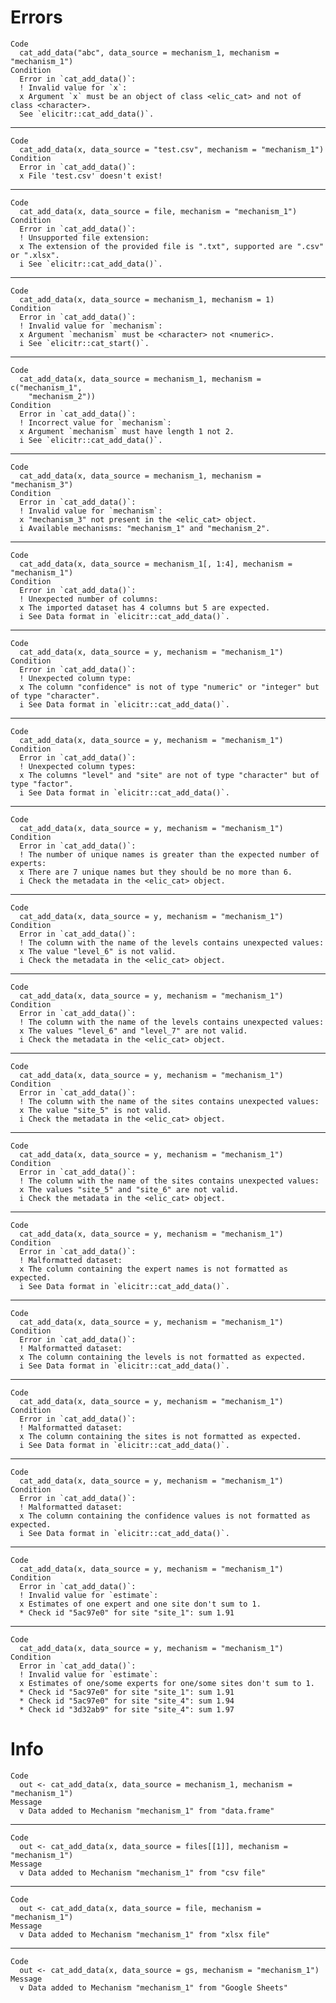 # Errors

    Code
      cat_add_data("abc", data_source = mechanism_1, mechanism = "mechanism_1")
    Condition
      Error in `cat_add_data()`:
      ! Invalid value for `x`:
      x Argument `x` must be an object of class <elic_cat> and not of class <character>.
      See `elicitr::cat_add_data()`.

---

    Code
      cat_add_data(x, data_source = "test.csv", mechanism = "mechanism_1")
    Condition
      Error in `cat_add_data()`:
      x File 'test.csv' doesn't exist!

---

    Code
      cat_add_data(x, data_source = file, mechanism = "mechanism_1")
    Condition
      Error in `cat_add_data()`:
      ! Unsupported file extension:
      x The extension of the provided file is ".txt", supported are ".csv" or ".xlsx".
      i See `elicitr::cat_add_data()`.

---

    Code
      cat_add_data(x, data_source = mechanism_1, mechanism = 1)
    Condition
      Error in `cat_add_data()`:
      ! Invalid value for `mechanism`:
      x Argument `mechanism` must be <character> not <numeric>.
      i See `elicitr::cat_start()`.

---

    Code
      cat_add_data(x, data_source = mechanism_1, mechanism = c("mechanism_1",
        "mechanism_2"))
    Condition
      Error in `cat_add_data()`:
      ! Incorrect value for `mechanism`:
      x Argument `mechanism` must have length 1 not 2.
      i See `elicitr::cat_add_data()`.

---

    Code
      cat_add_data(x, data_source = mechanism_1, mechanism = "mechanism_3")
    Condition
      Error in `cat_add_data()`:
      ! Invalid value for `mechanism`:
      x "mechanism_3" not present in the <elic_cat> object.
      i Available mechanisms: "mechanism_1" and "mechanism_2".

---

    Code
      cat_add_data(x, data_source = mechanism_1[, 1:4], mechanism = "mechanism_1")
    Condition
      Error in `cat_add_data()`:
      ! Unexpected number of columns:
      x The imported dataset has 4 columns but 5 are expected.
      i See Data format in `elicitr::cat_add_data()`.

---

    Code
      cat_add_data(x, data_source = y, mechanism = "mechanism_1")
    Condition
      Error in `cat_add_data()`:
      ! Unexpected column type:
      x The column "confidence" is not of type "numeric" or "integer" but of type "character".
      i See Data format in `elicitr::cat_add_data()`.

---

    Code
      cat_add_data(x, data_source = y, mechanism = "mechanism_1")
    Condition
      Error in `cat_add_data()`:
      ! Unexpected column types:
      x The columns "level" and "site" are not of type "character" but of type "factor".
      i See Data format in `elicitr::cat_add_data()`.

---

    Code
      cat_add_data(x, data_source = y, mechanism = "mechanism_1")
    Condition
      Error in `cat_add_data()`:
      ! The number of unique names is greater than the expected number of experts:
      x There are 7 unique names but they should be no more than 6.
      i Check the metadata in the <elic_cat> object.

---

    Code
      cat_add_data(x, data_source = y, mechanism = "mechanism_1")
    Condition
      Error in `cat_add_data()`:
      ! The column with the name of the levels contains unexpected values:
      x The value "level_6" is not valid.
      i Check the metadata in the <elic_cat> object.

---

    Code
      cat_add_data(x, data_source = y, mechanism = "mechanism_1")
    Condition
      Error in `cat_add_data()`:
      ! The column with the name of the levels contains unexpected values:
      x The values "level_6" and "level_7" are not valid.
      i Check the metadata in the <elic_cat> object.

---

    Code
      cat_add_data(x, data_source = y, mechanism = "mechanism_1")
    Condition
      Error in `cat_add_data()`:
      ! The column with the name of the sites contains unexpected values:
      x The value "site_5" is not valid.
      i Check the metadata in the <elic_cat> object.

---

    Code
      cat_add_data(x, data_source = y, mechanism = "mechanism_1")
    Condition
      Error in `cat_add_data()`:
      ! The column with the name of the sites contains unexpected values:
      x The values "site_5" and "site_6" are not valid.
      i Check the metadata in the <elic_cat> object.

---

    Code
      cat_add_data(x, data_source = y, mechanism = "mechanism_1")
    Condition
      Error in `cat_add_data()`:
      ! Malformatted dataset:
      x The column containing the expert names is not formatted as expected.
      i See Data format in `elicitr::cat_add_data()`.

---

    Code
      cat_add_data(x, data_source = y, mechanism = "mechanism_1")
    Condition
      Error in `cat_add_data()`:
      ! Malformatted dataset:
      x The column containing the levels is not formatted as expected.
      i See Data format in `elicitr::cat_add_data()`.

---

    Code
      cat_add_data(x, data_source = y, mechanism = "mechanism_1")
    Condition
      Error in `cat_add_data()`:
      ! Malformatted dataset:
      x The column containing the sites is not formatted as expected.
      i See Data format in `elicitr::cat_add_data()`.

---

    Code
      cat_add_data(x, data_source = y, mechanism = "mechanism_1")
    Condition
      Error in `cat_add_data()`:
      ! Malformatted dataset:
      x The column containing the confidence values is not formatted as expected.
      i See Data format in `elicitr::cat_add_data()`.

---

    Code
      cat_add_data(x, data_source = y, mechanism = "mechanism_1")
    Condition
      Error in `cat_add_data()`:
      ! Invalid value for `estimate`:
      x Estimates of one expert and one site don't sum to 1.
      * Check id "5ac97e0" for site "site_1": sum 1.91

---

    Code
      cat_add_data(x, data_source = y, mechanism = "mechanism_1")
    Condition
      Error in `cat_add_data()`:
      ! Invalid value for `estimate`:
      x Estimates of one/some experts for one/some sites don't sum to 1.
      * Check id "5ac97e0" for site "site_1": sum 1.91
      * Check id "5ac97e0" for site "site_4": sum 1.94
      * Check id "3d32ab9" for site "site_4": sum 1.97

# Info

    Code
      out <- cat_add_data(x, data_source = mechanism_1, mechanism = "mechanism_1")
    Message
      v Data added to Mechanism "mechanism_1" from "data.frame"

---

    Code
      out <- cat_add_data(x, data_source = files[[1]], mechanism = "mechanism_1")
    Message
      v Data added to Mechanism "mechanism_1" from "csv file"

---

    Code
      out <- cat_add_data(x, data_source = file, mechanism = "mechanism_1")
    Message
      v Data added to Mechanism "mechanism_1" from "xlsx file"

---

    Code
      out <- cat_add_data(x, data_source = gs, mechanism = "mechanism_1")
    Message
      v Data added to Mechanism "mechanism_1" from "Google Sheets"

